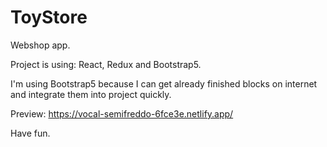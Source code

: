 # ToyStore 

Webshop app. 

Project is using: React, Redux and Bootstrap5.

I'm using Bootstrap5 because I can get already finished blocks on 
internet and integrate them into project quickly.

Preview: https://vocal-semifreddo-6fce3e.netlify.app/ 

Have fun.
